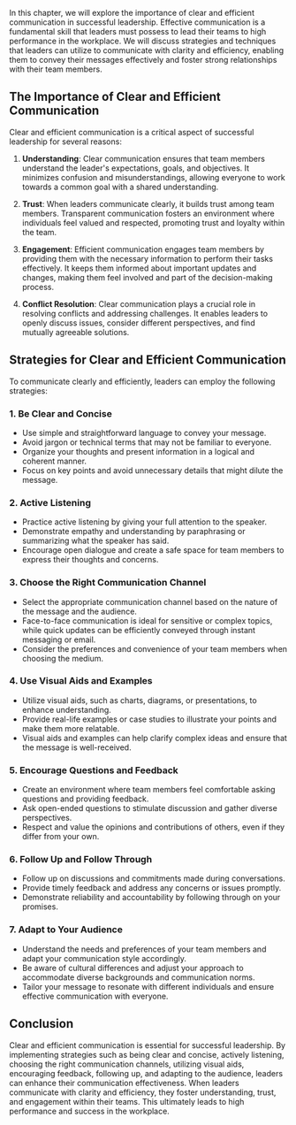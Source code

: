 
In this chapter, we will explore the importance of clear and efficient communication in successful leadership. Effective communication is a fundamental skill that leaders must possess to lead their teams to high performance in the workplace. We will discuss strategies and techniques that leaders can utilize to communicate with clarity and efficiency, enabling them to convey their messages effectively and foster strong relationships with their team members.

## The Importance of Clear and Efficient Communication

Clear and efficient communication is a critical aspect of successful leadership for several reasons:

1. **Understanding**: Clear communication ensures that team members understand the leader's expectations, goals, and objectives. It minimizes confusion and misunderstandings, allowing everyone to work towards a common goal with a shared understanding.
    
2. **Trust**: When leaders communicate clearly, it builds trust among team members. Transparent communication fosters an environment where individuals feel valued and respected, promoting trust and loyalty within the team.
    
3. **Engagement**: Efficient communication engages team members by providing them with the necessary information to perform their tasks effectively. It keeps them informed about important updates and changes, making them feel involved and part of the decision-making process.
    
4. **Conflict Resolution**: Clear communication plays a crucial role in resolving conflicts and addressing challenges. It enables leaders to openly discuss issues, consider different perspectives, and find mutually agreeable solutions.
    

## Strategies for Clear and Efficient Communication

To communicate clearly and efficiently, leaders can employ the following strategies:

### 1\. Be Clear and Concise

- Use simple and straightforward language to convey your message.
- Avoid jargon or technical terms that may not be familiar to everyone.
- Organize your thoughts and present information in a logical and coherent manner.
- Focus on key points and avoid unnecessary details that might dilute the message.

### 2\. Active Listening

- Practice active listening by giving your full attention to the speaker.
- Demonstrate empathy and understanding by paraphrasing or summarizing what the speaker has said.
- Encourage open dialogue and create a safe space for team members to express their thoughts and concerns.

### 3\. Choose the Right Communication Channel

- Select the appropriate communication channel based on the nature of the message and the audience.
- Face-to-face communication is ideal for sensitive or complex topics, while quick updates can be efficiently conveyed through instant messaging or email.
- Consider the preferences and convenience of your team members when choosing the medium.

### 4\. Use Visual Aids and Examples

- Utilize visual aids, such as charts, diagrams, or presentations, to enhance understanding.
- Provide real-life examples or case studies to illustrate your points and make them more relatable.
- Visual aids and examples can help clarify complex ideas and ensure that the message is well-received.

### 5\. Encourage Questions and Feedback

- Create an environment where team members feel comfortable asking questions and providing feedback.
- Ask open-ended questions to stimulate discussion and gather diverse perspectives.
- Respect and value the opinions and contributions of others, even if they differ from your own.

### 6\. Follow Up and Follow Through

- Follow up on discussions and commitments made during conversations.
- Provide timely feedback and address any concerns or issues promptly.
- Demonstrate reliability and accountability by following through on your promises.

### 7\. Adapt to Your Audience

- Understand the needs and preferences of your team members and adapt your communication style accordingly.
- Be aware of cultural differences and adjust your approach to accommodate diverse backgrounds and communication norms.
- Tailor your message to resonate with different individuals and ensure effective communication with everyone.

## Conclusion

Clear and efficient communication is essential for successful leadership. By implementing strategies such as being clear and concise, actively listening, choosing the right communication channels, utilizing visual aids, encouraging feedback, following up, and adapting to the audience, leaders can enhance their communication effectiveness. When leaders communicate with clarity and efficiency, they foster understanding, trust, and engagement within their teams. This ultimately leads to high performance and success in the workplace.

